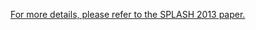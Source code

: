 <p>
<div class="paper">
  <a href="https://github.com/miniboxing/miniboxing-plugin/blob/wip/docs/2013-07-oopsla-preprint.pdf?raw=true">For more details, please refer to the SPLASH 2013 paper.</a>
</div>
</p>

